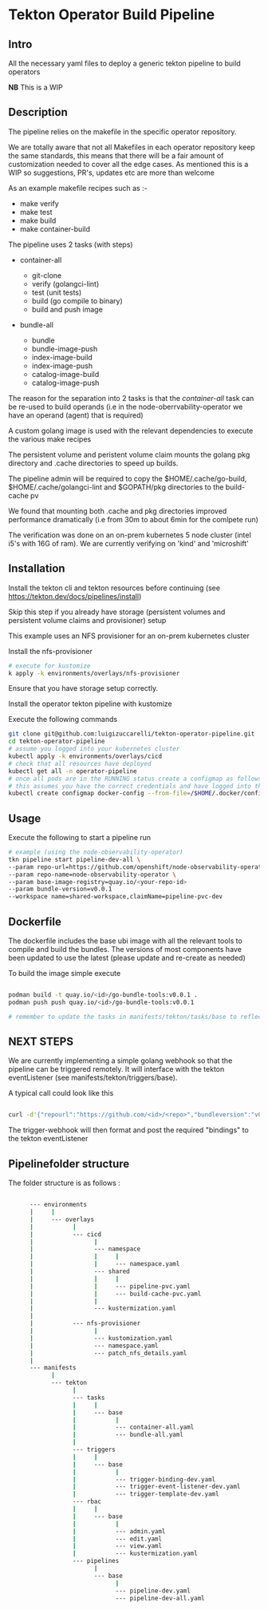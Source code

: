 # Tekton Operator Build Pipeline

## Intro

All the necessary yaml files to deploy a generic tekton pipeline to build operators

**NB** This is a WIP 

## Description

The pipeline relies on the makefile in the specific operator repository.

We are totally aware that not all Makefiles in each operator repository keep the same standards, this means that there will be a fair amount of customization needed to cover all the edge cases.
As mentioned this is a WIP so suggestions, PR's, updates etc are more than welcome

As an example makefile recipes such as :-
- make verify
- make test
- make build
- make container-build

The pipeline uses 2 tasks (with steps)

- container-all
  - git-clone
  - verify (golangci-lint)
  - test (unit tests)
  - build (go compile to binary)
  - build and push image

- bundle-all
  - bundle 
  - bundle-image-push
  - index-image-build
  - index-image-push
  - catalog-image-build
  - catalog-image-push 

The reason for the separation into 2 tasks is that the *container-all* task can be re-used
to build operands (i.e in the node-oberrvability-operator we have an operand (agent) that is required)

A custom golang image is used with the relevant dependencies to execute the various make recipes

The persistent volume and peristent volume claim mounts the golang pkg directory and .cache directories
to speed up builds. 

The pipeline admin will be required to copy the $HOME/.cache/go-build, $HOME/.cache/golangci-lint and $GOPATH/pkg directories to the build-cache pv 

We found that mounting both .cache and pkg directories improved performance dramatically (i.e from 30m to about 6min for the comlpete run)

The verification was done on an on-prem kubernetes 5 node cluster (intel i5's with 16G of ram). We are currently verifying on 'kind' and 'microshift'

## Installation

Install the tekton cli and tekton resources before continuing (see https://tekton.dev/docs/pipelines/install)

Skip this step if you already have storage (persistent volumes and persistent volume claims and provisioner) setup

This example uses an NFS provisioner for an on-prem kubernetes cluster 

Install the nfs-provisioner 

```bash
# execute for kustomize
k apply -k environments/overlays/nfs-provisioner
```

Ensure that you have storage setup correctly. 

Install the operator tekton pipeline with kustomize

Execute the following commands

```bash
git clone git@github.com:luigizuccarelli/tekton-operator-pipeline.git
cd tekton-operator-pipeline
# assume you logged into your kubernetes cluster
kubectl apply -k environments/overlays/cicd
# check that all resources have deployed
kubectl get all -n operator-pipeline
# once all pods are in the RUNNING status create a configmap as follows
# this assumes you have the correct credentials and have logged into the registry to push images to
kubectl create configmap docker-config --from-file=/$HOME/.docker/config.json -n operator-pipeline
```

## Usage

Execute the following to start a pipeline run

```bash
# example (using the node-observability-operator)
tkn pipeline start pipeline-dev-all \
--param repo-url=https://github.com/openshift/node-observability-operator \
--param repo-name=node-observability-operator \
--param base-image-registry=quay.io/<your-repo-id>
--param bundle-version=v0.0.1
--workspace name=shared-workspace,claimName=pipeline-pvc-dev

```

## Dockerfile

The dockerfile includes the base ubi image with all the relevant tools to compile and build the bundles. 
The versions of most components have been updated to use the latest (please update and re-create as needed)

To build the image simple execute

```bash

podman build -t quay.io/<id>/go-bundle-tools:v0.0.1 .
podman push push quay.io/<id>/go-bundle-tools:v0.0.1

# remember to update the tasks in manifests/tekton/tasks/base to reflect the changed image
```

## NEXT STEPS

We are currently implementing a simple golang webhook so that the pipeline can be triggered remotely.
It will interface with the tekton eventListener (see manifests/tekton/triggers/base).

A typical call could look like this

```bash

curl -d'{"repourl":"https://github.com/<id>/<repo>","bundleversion":"v0.0.1","imageregistry":"quay.io/<id>"}' https://trigger-webhook.tekton-cilab.com
```

The trigger-webhook will then format and post the required "bindings" to the tekton eventListener


## Pipelinefolder structure

The folder structure is as follows :

```bash

      --- environments
      |     |
      |     --- overlays
      |           |
      |           --- cicd
      |                 |
      |                 --- namespace
      |                 |     |
      |                 |     --- namespace.yaml
      |                 --- shared
      |                 |     |
      |                 |     --- pipeline-pvc.yaml
      |                 |     --- build-cache-pvc.yaml
      |                 |
      |                 --- kustermization.yaml
      |
      |           --- nfs-provisioner
      |                 |
      |                 --- kustomization.yaml
      |                 --- namespace.yaml
      |                 --- patch_nfs_details.yaml
      |
      --- manifests
            |
            --- tekton
                  |
                  --- tasks
                  |     |
                  |     --- base
                  |           |
                  |           --- container-all.yaml
                  |           --- bundle-all.yaml
                  |
                  --- triggers
                  |     |
                  |     --- base
                  |           |             
                  |           --- trigger-binding-dev.yaml
                  |           --- trigger-event-listener-dev.yaml
                  |           --- trigger-template-dev.yaml
                  --- rbac
                  |     |
                  |     --- base
                  |           |    
                  |           --- admin.yaml
                  |           --- edit.yaml
                  |           --- view.yaml
                  |           --- kustermization.yaml
                  --- pipelines
                        |
                        --- base
                              |    
                              --- pipeline-dev.yaml
                              --- pipeline-dev-all.yaml
```
            


